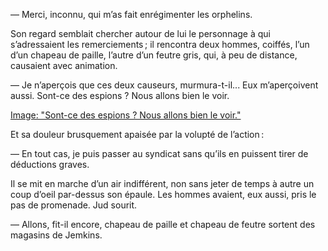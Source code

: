 — Merci, inconnu, qui m’as fait enrégimenter les orphelins.

Son regard semblait chercher autour de lui le personnage à qui s’adressaient les remerciements ; il rencontra deux hommes, coiffés, l’un d’un chapeau de paille, l’autre d’un feutre gris, qui, à peu de distance, causaient avec
animation.

— Je n’aperçois que ces deux causeurs, murmura-t-il... Eux m’aperçoivent aussi. Sont-ce des espions ? Nous allons bien le voir.

[Image: "Sont-ce des espions ? Nous allons bien le voir."](../images/1-page-296.JPG)

Et sa douleur brusquement apaisée par la volupté de l’action :

— En tout cas, je puis passer au syndicat sans qu’ils en puissent tirer de
déductions graves.

Il se mit en marche d’un air indifférent, non sans jeter de temps à autre
un coup d’oeil par-dessus son épaule. Les hommes avaient, eux aussi, pris
le pas de promenade. Jud sourit.

— Allons, fit-il encore, chapeau de paille et chapeau de feutre sortent des
magasins de Jemkins.
